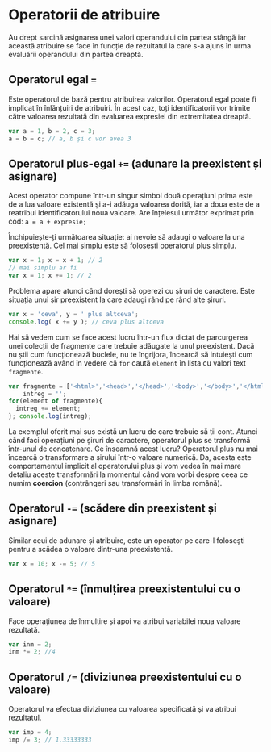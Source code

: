 # Operatorii de atribuire

Au drept sarcină asignarea unei valori operandului din partea stângă iar această atribuire se face în funcție de rezultatul la care s-a ajuns în urma evaluării operandului din partea dreaptă.

## Operatorul egal `=`

Este operatorul de bază pentru atribuirea valorilor.
Operatorul egal poate fi implicat în înlănțuiri de atribuiri. În acest caz, toți identificatorii vor trimite către valoarea rezultată din evaluarea expresiei din extremitatea dreaptă.

```javascript
var a = 1, b = 2, c = 3;
a = b = c; // a, b și c vor avea 3
```

## Operatorul plus-egal `+=` (adunare la preexistent și asignare)

Acest operator compune într-un singur simbol două operațiuni prima este de a lua valoare existentă și a-i adăuga valoarea dorită, iar a doua este de a reatribui identificatorului noua valoare.
Are înțelesul următor exprimat prin cod: `a = a + expresie;`

Închipuiește-ți următoarea situație: ai nevoie să adaugi o valoare la una preexistentă. Cel mai simplu este să folosești operatorul plus simplu.

```javascript
var x = 1; x = x + 1; // 2
// mai simplu ar fi
var x = 1; x += 1; // 2
```

Problema apare atunci când dorești să operezi cu șiruri de caractere. Este situația unui șir preexistent la care adaugi rând pe rând alte șiruri.

```javascript
var x = 'ceva', y = ' plus altceva';
console.log( x += y ); // ceva plus altceva
```

Hai să vedem cum se face acest lucru într-un flux dictat de parcurgerea unei colecții de fragmente care trebuie adăugate la unul preexistent. Dacă nu știi cum funcționează buclele, nu te îngrijora, încearcă să intuiești cum funcționează având în vedere că `for` caută `element` în lista cu valori text `fragmente`.

```javascript
var fragmente = ['<html>','<head>','</head>','<body>','</body>','</html>'],
    intreg = '';
for(element of fragmente){
  intreg += element;
}; console.log(intreg);
```

La exemplul oferit mai sus există un lucru de care trebuie să ții cont. Atunci când faci operațiuni pe șiruri de caractere, operatorul plus se transformă într-unul de concatenare. Ce înseamnă acest lucru? Operatorul plus nu mai încearcă o transformare a șirului într-o valoare numerică. Da, acesta este comportamentul implicit al operatorului plus și vom vedea în mai mare detaliu aceste transformări la momentul când vom vorbi despre ceea ce numim **coercion** (contrângeri sau transformări în limba română).

## Operatorul `-=` (scădere din preexistent și asignare)

Similar ceui de adunare și atribuire, este un operator pe care-l folosești pentru a scădea o valoare dintr-una preexistentă.

```javascript
var x = 10; x -= 5; // 5
```

## Operatorul `*=` (înmulțirea preexistentului cu o valoare)

Face operațiunea de înmulțire și apoi va atribui variabilei noua valoare rezultată.

```javascript
var inm = 2;
inm *= 2; //4
```

## Operatorul `/=` (diviziunea preexistentului cu o valoare)

Operatorul va efectua diviziunea cu valoarea specificată și va atribui rezultatul.

```javascript
var imp = 4;
imp /= 3; // 1.33333333
```
